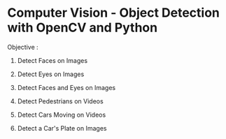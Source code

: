# Computer Vision - Object Detection with OpenCV and Python

Objective :
1. Detect Faces on Images

2. Detect Eyes on Images

3. Detect Faces and Eyes on Images

4. Detect Pedestrians on Videos

5. Detect Cars Moving on Videos

6. Detect a Car's Plate on Images
